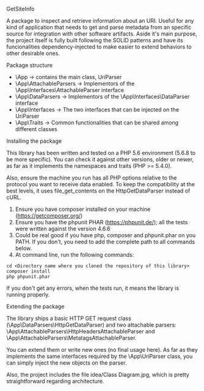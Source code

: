 GetSiteInfo

A package to inspect and retrieve information about an URI. Useful for any kind of application that needs
to get and parse metadata from an specific source for integration with other software artifacts. Aside
it's main purpose, the project itself is fully built following the SOLID patterns and have its
funcionalities dependency-injected to make easier to extend behaviors to other desirable ones.

Package structure

- \App -> contains the main class, UriParser
- \App\AttachableParsers -> Implementors of the \App\Interfaces\AttachableParser interface
- \App\DataParsers -> Implementors of the \App\Interfaces\DataParser interface
- \App\Interfaces -> The two interfaces that can be injected on the UriParser
- \App\Traits -> Common functionalities that can be shared among different classes

Installing the package

This library has been written and tested on a PHP 5.6 environment (5.6.8 to be more specific). You can check it
against other versions, older or newer, as far as it implements the namespaces and traits (PHP >= 5.4.0).

Also, ensure the machine you run has all PHP options relative to the protocol you want to receive data enabled.
To keep the compatibility at the best levels, it uses file_get_contents on the HttpGetDataParser instead of
cURL.

1. Ensure you have composer installed on your machine (https://getcomposer.org/)
2. Ensure you have the phpunit PHAR (https://phpunit.de/); all the tests were written against the version 4.6.6
3. Could be real good if you have php, composer and phpunit.phar on you PATH. If you don't, you need to add the complete path to all commands below.
4. At command line, run the following commands:
```
cd <Directory name where you cloned the repository of this library>
composer install
php phpunit.phar
```
If you don't get any errors, when the tests run, it means the library is running properly.

Extending the package

The library ships a basic HTTP GET request class (\App\DataParsers\HttpGetDataParser) and two attachable parsers:
\App\AttachableParsers\HttpHeadersAttachableParser and \App\AttachableParsers\MetatagsAttachableParser.

You can extend them or write new ones (no final usage here). As far as they implements the same interfaces required
by the \App\UriParser class, you can simply inject the new objects on the parser.

Also, the project includes the file idea/Class Diagram.jpg, which is pretty straightforward regarding architecture.